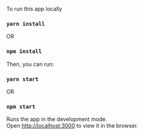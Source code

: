 To run this app locally

### `yarn install`
OR
### `npm install`

Then, you can run:

### `yarn start`

OR

### `npm start`

Runs the app in the development mode.\
Open [http://localhost:3000](http://localhost:3000) to view it in the browser.

